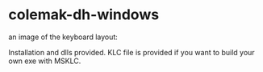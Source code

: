 # colemak-dh-windows
an image of the keyboard layout:
[](layout.jpg)

Installation and dlls provided.
KLC file is provided if you want to build your own exe with MSKLC.